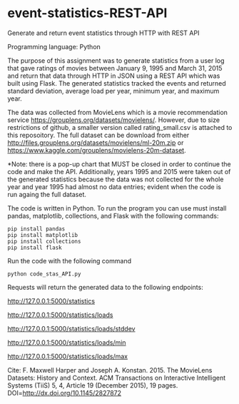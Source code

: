 # event-statistics-REST-API
Generate and return event statistics through HTTP with REST API

Programming language: Python

The purpose of this assignment was to generate statistics from a user log that gave ratings of movies between January 9, 1995 and 
March 31, 2015 and return that data through HTTP in JSON using a REST API which was built using Flask. The generated statistics tracked 
the events and returned standard deviation, average load per year, minimum year, and maximum year.

The data was collected from MovieLens which is a movie recommendation service https://grouplens.org/datasets/movielens/. 
However, due to size restrictions of github, a smaller version called rating_small.csv is attached to this reposoitory.
The full dataset can be download from either http://files.grouplens.org/datasets/movielens/ml-20m.zip or 
https://www.kaggle.com/grouplens/movielens-20m-dataset. 

*Note: there is a pop-up chart that MUST be closed in order to continue the code and make the API. 
Additionally, years 1995 and 2015 were taken out of the generated statistics because the data was not collected for the whole year and 
year 1995 had almost no data entries; evident when the code is run againg the full dataset.

The code is written in Python. To run the program you can use must install pandas, matplotlib, collections, and Flask
with the following commands:

    pip install pandas
    pip install matplotlib
    pip install collections
    pip install flask


Run the code with the following command

    python code_stas_API.py


Requests will return the generated data to the following endpoints:

http://127.0.0.1:5000/statistics

http://127.0.0.1:5000/statistics/loads

http://127.0.0.1:5000/statistics/loads/stddev

http://127.0.0.1:5000/statistics/loads/min

http://127.0.0.1:5000/statistics/loads/max


Cite: F. Maxwell Harper and Joseph A. Konstan. 2015. The MovieLens Datasets: History and Context. ACM Transactions on Interactive 
Intelligent Systems (TiiS) 5, 4, Article 19 (December 2015), 19 pages. DOI=http://dx.doi.org/10.1145/2827872
